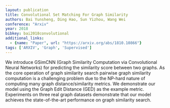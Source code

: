 ```yaml
---
layout: publication
title: Convolutional Set Matching For Graph Similarity
authors: Bai Yunsheng, Ding Hao, Sun Yizhou, Wang Wei
conference: "Arxiv"
year: 2018
bibkey: bai2018convolutional
additional_links:
  - {name: "Paper", url: "https://arxiv.org/abs/1810.10866"}
tags: ['ARXIV', 'Graph', 'Supervised']
---
```

We introduce GSimCNN (Graph Similarity Computation via Convolutional Neural Networks) for predicting the similarity score between two graphs. As the core operation of graph similarity search pairwise graph similarity computation is a challenging problem due to the NP-hard nature of computing many graph distance/similarity metrics. We demonstrate our model using the Graph Edit Distance (GED) as the example metric. Experiments on three real graph datasets demonstrate that our model achieves the state-of-the-art performance on graph similarity search.
